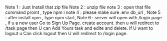 Note 1 : Just Install that zip file
Note 2 : unzip file
note 3 : open that file command promt , type npm i
note 4 : please make sure .env db_url ,
Note 5 : after install npm , type npm start,
Note 6 : server will open with /login page , if u a new user Go to Sign Up Page. create account. then u will redirect to /task page then U can Add Yours task and edite and delete. If U want to logout u Can click logout then U will redirect to /login page.
